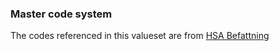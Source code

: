 ### Master code system
The codes referenced in this valueset are from [HSA Befattning](https://inera.atlassian.net/wiki/download/attachments/397444985/hsa_innehall_befattning.pdf)
